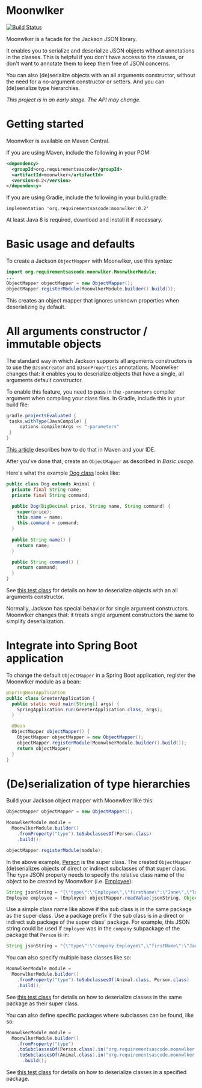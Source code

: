 # Moonwlker
[![Build Status](https://travis-ci.com/bertilmuth/moonwlker.svg?branch=master)](https://travis-ci.com/bertilmuth/moonwlker)

Moonwlker is a facade for the Jackson JSON library.

It enables you to serialize and deserialize JSON objects without annotations in the classes.
This is helpful if you don't have access to the classes, or don't want to annotate them to keep them free of JSON concerns.

You can also (de)serialize objects with an all arguments constructor, without the need for a no-argument constructor or setters.
And you can (de)serialize type hierarchies.

*This project is in an early stage. The API may change.*

# Getting started
Moonwlker is available on Maven Central.

If you are using Maven, include the following in your POM:

``` xml
<dependency>
  <groupId>org.requirementsascode</groupId>
  <artifactId>moonwlker</artifactId>
  <version>0.2</version>
</dependency>
```

If you are using Gradle, include the following in your build.gradle:

```
implementation 'org.requirementsascode:moonwlker:0.2'
```

At least Java 8 is required, download and install it if necessary.

# Basic usage and defaults
To create a Jackson `ObjectMapper` with Moonwlker, use this syntax:

``` java
import org.requirementsascode.moonwlker.MoonwlkerModule;
...
ObjectMapper objectMapper = new ObjectMapper();
objectMapper.registerModule(MoonwlkerModule.builder().build());
```
This creates an object mapper that ignores unknown properties when deserializing by default.

# All arguments constructor / immutable objects
The standard way in which Jackson supports all arguments constructors is to use the `@JsonCreator` and `@JsonProperties` annotations.
Moonwlker changes that: it enables you to deserialize objects that have a single, all arguments default constructor.

To enable this feature, you need to pass in the `-parameters` compiler argument when compiling your class files.
In Gradle, include this in your build file:

``` Groovy
gradle.projectsEvaluated {
 tasks.withType(JavaCompile) {
     options.compilerArgs << "-parameters"
 }
}
```

[This article](https://www.concretepage.com/java/jdk-8/java-8-reflection-access-to-parameter-names-of-method-and-constructor-with-maven-gradle-and-eclipse-using-parameters-compiler-argument#compiler-argument) describes how to do that in Maven and your IDE.

After you've done that, create an `ObjectMapper` as described in *Basic usage*.

Here's what the example [Dog class](https://github.com/bertilmuth/moonwlker/blob/master/src/test/java/org/requirementsascode/moonwlker/testobject/animal/Dog.java) looks like:

``` java
public class Dog extends Animal {
  private final String name;
  private final String command;

  public Dog(BigDecimal price, String name, String command) {
    super(price);
    this.name = name;
    this.command = command;
  }
  
  public String name() {
    return name;
  }

  public String command() {
    return command;
  }
}
```

See [this test class](https://github.com/bertilmuth/moonwlker/blob/master/src/test/java/org/requirementsascode/moonwlker/GeneralTest.java) for details on how to deserialize objects with an all arguments constructor.

Normally, Jackson has special behavior for single argument constructors.
Moonwlker changes that: it treats single argument constructors the same to simplify deserialization.

# Integrate into Spring Boot application

To change the default `ObjectMapper` in a Spring Boot application, register the Moonwlker module as a bean:

``` java
@SpringBootApplication
public class GreeterApplication {
  public static void main(String[] args) {
    SpringApplication.run(GreeterApplication.class, args);
  }

  @Bean
  ObjectMapper objectMapper() {
    ObjectMapper objectMapper = new ObjectMapper();
    objectMapper.registerModule(MoonwlkerModule.builder().build());    
    return objectMapper;
  } 
}
```

# (De)serialization of type hierarchies
Build your Jackson object mapper with Moonwlker like this:

``` java
ObjectMapper objectMapper = new ObjectMapper();

MoonwlkerModule module =
  MoonwlkerModule.builder()
    .fromProperty("type").toSubclassesOf(Person.class)
    .build();

objectMapper.registerModule(module);
```

In the above example, [Person](https://github.com/bertilmuth/moonwlker/blob/master/src/test/java/org/requirementsascode/moonwlker/testobject/person/Person.java) is the super class.
The created `ObjectMapper` (de)serializes objects of direct or indirect subclasses of that super class.
The `type` JSON property needs to specify the relative class name of the object to be created by Moonwlker (i.e. [Employee](https://github.com/bertilmuth/moonwlker/blob/master/src/test/java/org/requirementsascode/moonwlker/testobject/person/Employee.java)):

``` java
String jsonString = "{\"type\":\"Employee\",\"firstName\":\"Jane\",\"lastName\":\"Doe\",\"month\":\"OCTOBER\",\"employeeNumber\":\"EMP-2020\"}";
Employee employee = (Employee) objectMapper.readValue(jsonString, Object.class);
```
Use a simple class name like above if the sub class is in the same package as the super class.
Use a package prefix if the sub class is in a direct or indirect sub package of the super class' package. 
For example, this JSON string could be used if `Employee` was in the `company` subpackage of the package that `Person` is in:

``` java
String jsonString = "{\"type\":\"company.Employee\",\"firstName\":\"Jane\",\"lastName\":\"Doe\",\"month\":\"OCTOBER\",\"employeeNumber\":\"EMP-2020\"}";
```

You can also specify multiple base classes like so:

``` java
MoonwlkerModule module =
  MoonwlkerModule.builder()
    .fromProperty("type").toSubclassesOf(Animal.class, Person.class)
    .build();
```

See [this test class](https://github.com/bertilmuth/moonwlker/blob/master/src/test/java/org/requirementsascode/moonwlker/SubclassInSamePackageTest.java) for details on how to deserialize classes in the same package as their super class.

You can also define specific packages where subclasses can be found, like so:

``` java
MoonwlkerModule module = 
  MoonwlkerModule.builder()
    .fromProperty("type") 
    .toSubclassesOf(Person.class).in("org.requirementsascode.moonwlker.testobject.person")
    .toSubclassesOf(Animal.class).in("org.requirementsascode.moonwlker.testobject.animal")
      .build();
```

See [this test class](https://github.com/bertilmuth/moonwlker/blob/master/src/test/java/org/requirementsascode/moonwlker/SubclassInSpecifiedPackageTest.java) for details on how to deserialize classes in a specified package.
